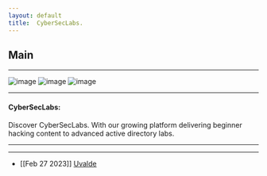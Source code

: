 ```yaml
---
layout: default
title:  CyberSecLabs.
---
```


<h2 class="menu-header" id="indexhtml"><ahref="../../index.html">Main</a></h2>
<hr>

![image](https://user-images.githubusercontent.com/113513376/223276121-b32e5487-55df-44d4-89ec-d7a8e0eb5a0e.png)
![image](https://user-images.githubusercontent.com/113513376/223276311-bf7b27d4-5676-46ae-9e4b-932bcd89b130.png)
![image](https://user-images.githubusercontent.com/113513376/223276360-2e7718a1-be74-43f8-a9cb-a514fbd48393.png)

* * *
<h4 class="menu-header" id="cyberseclabs">CyberSecLabs:</h4>
Discover CyberSecLabs. With our growing platform delivering beginner hacking content to advanced active directory labs.
<hr>
<hr>

- [[Feb 27 2023]] [Uvalde](https://n16hth4wk07.github.io/posts/Hackmyvm/ucalde.html)
